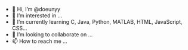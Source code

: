 - 👋 Hi, I’m @doeunyy
- 👀 I’m interested in ...
- 🌱 I’m currently learning C, Java, Python, MATLAB, HTML, JavaScript, CSS...
- 💞️ I’m looking to collaborate on ...
- 📫 How to reach me ...

<!---
doeunyy/doeunyy is a ✨ special ✨ repository because its `README.md` (this file) appears on your GitHub profile.
You can click the Preview link to take a look at your changes.
--->

